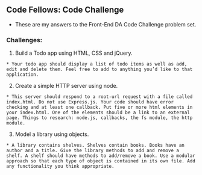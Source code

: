 ## Code Fellows: Code Challenge

* These are my answers to the Front-End DA Code Challenge problem set.

### Challenges:

  1. Build a Todo app using HTML, CSS and jQuery.

    * Your todo app should display a list of todo items as well as add, edit and delete them. Feel free to add to anything you’d like to that application.

  2. Create a simple HTTP server using node.

    * This server should respond to a root-url request with a file called index.html. Do not use Express.js. Your code should have error checking and at least one callback. Put five or more html elements in your index.html. One of the elements should be a link to an external page. Things to research: node.js, callbacks, the fs module, the http module.

  3. Model a library using objects.

    * A library contains shelves. Shelves contain books. Books have an author and a title. Give the library methods to add and remove a shelf. A shelf should have methods to add/remove a book. Use a modular approach so that each type of object is contained in its own file. Add any functionality you think appropriate.
